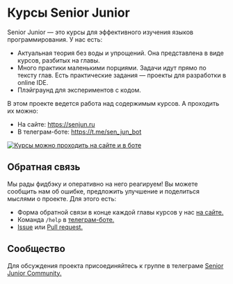# Курсы Senior Junior

Senior Junior — это курсы для эффективного изучения языков программирования. У нас есть:
- Актуальная теория без воды и упрощений. Она представлена в виде курсов, разбитых на главы.
- Много практики маленькими порциями. Задачи идут прямо по тексту глав. Есть практические задания — проекты для разработки в online IDE.
- Плэйграунд для экспериментов с кодом.

В этом проекте ведется работа над содержимым курсов. А проходить их можно:
- На сайте: https://senjun.ru
- В телеграм-боте: https://t.me/sen_jun_bot

[![Курсы можно проходить на сайте и в боте](https://github.com/senjun-team/senjun-courses/blob/main/about/site_senjun_ru_and_tg_bot.png)](https://github.com/senjun-team/senjun-courses)

## Обратная связь

Мы рады фидбэку и оперативно на него реагируем! Вы можете сообщить нам об ошибке, предложить улучшение и поделиться мыслями о проекте. Для этого есть:
- Форма обратной связи в конце каждой главы курсов у нас [на сайте.](https://senjun.ru/courses/)
- Команда `/help` в [телеграм-боте.](https://t.me/sen_jun_bot)
- [Issue](https://github.com/senjun-team/senjun-courses/issues) или [Pull request.](https://github.com/senjun-team/senjun-courses/pulls)

## Сообщество

Для обсуждения проекта присоединяйтесь к группе в телеграме [Senior Junior Community.](https://t.me/senjun_feedback)
